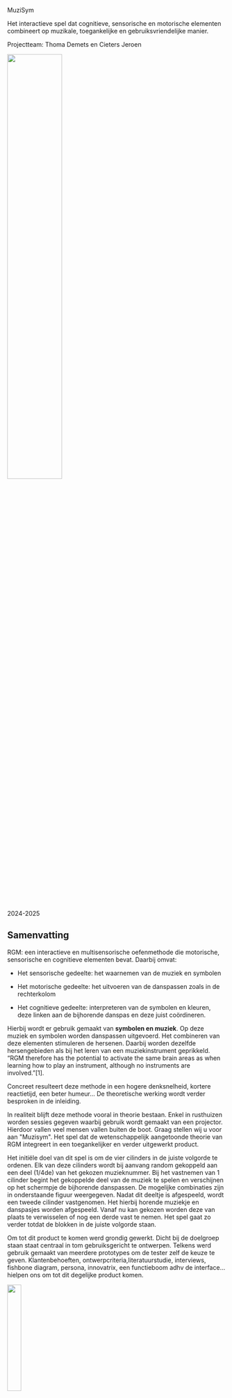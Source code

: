 MuziSym


Het interactieve spel dat cognitieve, sensorische en motorische elementen combineert op muzikale, toegankelijke en gebruiksvriendelijke manier.

Projectteam: Thoma Demets en Cieters Jeroen

<img src="afbeeldingen/logo png.png" width="50%">

2024-2025


## Samenvatting
RGM: een interactieve en multisensorische oefenmethode die motorische, sensorische en cognitieve elementen bevat. Daarbij omvat:

- Het sensorische gedeelte: het waarnemen van de muziek en symbolen

- Het motorische gedeelte: het uitvoeren van de danspassen zoals in de rechterkolom

- Het cognitieve gedeelte: interpreteren van de symbolen en kleuren, deze linken aan de bijhorende danspas en deze juist coördineren.

Hierbij wordt er gebruik gemaakt van **symbolen en muziek**. Op deze muziek en symbolen worden danspassen uitgevoerd. Het combineren van deze elementen stimuleren de hersenen. 
Daarbij worden dezelfde hersengebieden als bij het leren van een muziekinstrument geprikkeld. “RGM therefore has the potential to activate the same brain areas as when learning how to play an instrument, although no instruments are involved.”[1].

Concreet resulteert deze methode in een hogere denksnelheid, kortere reactietijd, een beter humeur... De theoretische werking wordt verder besproken in de inleiding.

In realiteit blijft deze methode vooral in theorie bestaan. Enkel in rusthuizen worden sessies gegeven waarbij gebruik wordt gemaakt van een projector. Hierdoor vallen veel mensen vallen buiten de boot. Graag stellen wij u voor aan "Muzisym". Het spel dat de wetenschappelijk aangetoonde theorie van RGM integreert in een toegankelijker en verder uitgewerkt product.

Het initiële doel van dit spel is om de vier cilinders in de juiste volgorde te ordenen. Elk van deze cilinders wordt bij aanvang random gekoppeld aan een deel (1/4de) van het gekozen muzieknummer. Bij het vastnemen van 1 cilinder begint het gekoppelde deel van de muziek te spelen en verschijnen op het schermpje de bijhorende danspassen. De mogelijke combinaties zijn in onderstaande figuur weergegeven. Nadat dit deeltje is afgespeeld, wordt een tweede cilinder vastgenomen. Het hierbij horende muziekje en danspasjes worden afgespeeld. Vanaf nu kan gekozen worden deze van plaats te verwisselen of nog een derde vast te nemen. Het spel gaat zo verder totdat de blokken in de juiste volgorde staan.

Om tot dit product te komen werd grondig gewerkt. Dicht bij de doelgroep staan staat centraal in tom gebruiksgericht te ontwerpen. Telkens werd gebruik gemaakt van meerdere prototypes om de tester zelf de keuze te geven. Klantenbehoeften, ontwerpcriteria,literatuurstudie, interviews, fishbone diagram, persona, innovatrix, een functieboom adhv de interface... hielpen ons om tot dit degelijke product komen. 

<img src="afbeeldingen/symbolen met uitleg.png" width="25%">



## Introductie
Vooraleer het uitgebreider te hebben over het probleem is het eerst noodzakelijk dieper in te gaan op de theoretische werking van deze methode. Dit is noodzakelijk als achtergrond en aangezien het vervolg van dit proces steunt op dit principe.

Zoals eerder vermeld is dit een multi-sensorische denkoefening die gebruik maakt van zowel sensorische, motorische als cognitieve elementen bevat. **Het is net die combinatie van deze elementen die ervoor zorgt dat verschillende hersengebieden tegelijkertijd werken en geactiveerd worden. Het prikkelen van deze gebieden stimuleert deze hersengebieden en de verbindingen daartussen.** Daarbij is vooral het **belang van muziek niet te onderschatten.** Zo volgde uit een wetenschappelijk artikel: “In addition, musical activities induce grey and white matter changes in multiple brain regions, especially in front temporal areas”. Music also activates the dopaminergic mesolimbic system of the brain, which regulates memory, attention, executive function, mood, and motivation”[1]. Hierbij is het de bedoeling de het verkleinen van de cognitieve reserve tegen te gaan zoals uitgebreider besproken wordt in dit artikel van vrt-nws[2]

Alhoewel deze methode wetenschappelijk is aangetoond, staat deze methode praktisch echter nog in haar kinderschoenen. In rusthuizen wordt slechts gebruikgemaakt van een projector [3] en [4], mensen en dan vooral ouderen thuis vallen helemaal uit de boot. Het is deze grote “gap” die wij voor “65+ers zonder neurologische aandoening” op een gebruik(er)sgerichte en methodoligsche manier trachten op te lossen. Daarbij willen we de uitvoering van deze methode in een nieuw jasje steken zonder veel aan de theoretische werking te sleutelen.

Hieruit volgt onze challenge, onze how might we:
Hoe kunnen we 65 + ers zonder een neurologische aandoening preventief helpen bij het tegengaan van mentale veroudering door op een interactieve manier muziek, beweging, denken en waarnemen te integreren?
 
Debelangrijkste stakeholders in dit project zijn de testpersonen, de eindgebruikers, Thoma en Jeroen als ingenieurs. 
 
Dit project werd uitgevoerd door Thoma en Jeroen binnen het vak project gebruiksgericht ontwerpen binnen de UGent.  


## Methodologie
Om een project tot een goed eind te brengen is het belangrijk methodologisch te werk te gaan en een goeie methodologie te gebruiken. Centraal in dit project werd gebruik gemaakt van Zendesk tripple diamond zoals in figuur 1. 

Binnen deze tripple diamond is de discoveryfase de eerste fase. Zoals de naam het zelf zegt is het hierbij de bedoeling een goed en volledig beeld te krijgen inzake de RGM methode. 
Daarbij is het belangrijkste doel is om vragen als: **Waar liggen de Gaps? Wie is de doelgroep? En is deze doelgroep voldoende groot?** Te beantwoorden
Daarbij vormt de **combinatie van een literatuurstudie en interviews een goede basis**. 

Binnen de literatuurstudie wordt gebruik gemaakt van: wetenschappelijke artikels, databases, gewone artikels en websites. Dit geeft een sterkt theoretisch, analytisch en wetenschappelijke basis.

Het is ook belangrijk rechtstreekse input van de gebruiker te krijgen en deze beter te leren kennen dan deze zichzelf kent. Door middel van interviews kan op deze manier direct bekeken worden wat de gebruiker zelf vindt. **Zo kan in een wetenschappelijk artikel staan dat muziek positieve effecten heeft, maar dat de gebruiker hier niet voor muziek open staat.** Om dit te vermijden werden vier proefpersonen die binnen de doelgroep vallen geïnterviewd.

Nadat bovenstaande vragen beantwoord zijn en de eerste klantbehoeften worden opgesteld, wordt naar de defenition fase over gegaan. In deze fase staat de gebruiker nog meer centraal en worden veel prototypes gemaakt. **Om comformation bias te vermijden en ervoor te zorgen dat de gebruiker nuttige feedback kan geven, werd telkens van meerdere prototypes gebruik gemaakt**. Dit met als doel randvoorwaarden en klantbehoeften op te stellen. Hierbinnen werd gebruik gebruik gemaakt van 2 waves:

In de eerste wave staat functionaliteit centraal. Dit is van primair belang zoals ook uit Aaron Walters pyramid blijkt. Het doel is om vragen als hoeveel blokken? En hoe snel volgen de danspassen op elkaar? Te beantwoorden. Hiervoor werden de nodige prototypes gemaakt. Uiteindelijk kunnen nieuwe klantbehoeften worden opgesteld.

In de tweede wave staat meer de detaillering en het "pleasurable" centraal. Daarbij wordt meer naar de belonigssytemen en schermgrootte gekeken
<p align="center">
<img src="afbeeldingen/zendesk.png" width="50%">
<img src="afbeeldingen/Aaron Walter.png" width="25%">

## Discovery

### Doestellingen
Formuleren van een duidelijke "How might we"-vraag om richting te geven aan het ontwerpproces. 
Opstellen klantbehoeften
### Materiaal & methoden
* Literatuurstudie 
* Interviews 
* Benchmarking

### Resultaten
#### Literatuurstudie (N=10)
[protocol](https://github.com/Thoma-D/UCD/blob/main/Bijlages/Discovery/protocol%20literatuurstudie.pdf)
[rapport](https://github.com/Thoma-D/UCD/blob/main/Bijlages/Discovery/literatuurstudie%20gebruiksgericht.pdf)

Om een goed beeld te vatten van de RGM-methode en alle opportuniteiten er rond, werd begonnen met een literatuurstudie. Hierbij werden zowel wetenschappelijke artikels, websites, databases en gewone artikels bestudeerd. 

Uit deze bronnen volgde de doelgroep: “65+ers zonder neurologische aandoening” en werden de eerste design requirements vastgelegd. Uiteindelijk werden met de inzichten van deze 10 bronnen een Fishbone diagram en een Innovatrix opgesteld. 
<p align="center">
 <img src="afbeeldingen/fishbone diagram.jpg" width="75%">
 <img src="afbeeldingen/Innovatrix.jpg" width="24%">
</p>

> [!IMPORTANT]
> Design Requirements:
> - D1.1 Het product moet meerdere hersengebieden activeren	
> - D1.2 Het product moet in groep te kunnen gebruiken zijn	
> - D1.3 Het product moet fouten maken toelaten
> - D1.4 Het product moet muziek bevatten	
> - D1.5 Het product moet ritme bevatten	
> - D1.6 Het product moet de ervaring geven/ er in slagen dat de doelgroep er steeds beter in wordt	

#### Interviews (N=4)
[protocol](https://github.com/Thoma-D/UCD/blob/main/Bijlages/Discovery/protocol%20interview.pdf)
[rapport](https://github.com/Thoma-D/UCD/blob/main/Bijlages/Discovery/interview%20verslag.pdf)

Er werden interviews uigevoerd met “65+ers zonder neurologische aandoening” met als doel antwoorden op enkele onderzoeksvragen te formuleren, en een persona van onze gebruikers op te stellen. 

De onderzoeksvragen luiden als volgt: Hoe staan 65+ ers zonder neurologische aandoening tegenover de RGM-methode? Welke aspecten van deze methode spreken hen aan? Wat zien ze liever anders?   

Na een introductie werden de gebruikers ondervraagd. Uit hun antwoorden werd geconcludeerd dat ze openstaan voor de RGM-methode, maar behoefte hebben aan een rustiger tempo en verschillende moeilijkheidsniveaus. Ze stonden allemaal open voor een gebruiksvriendelijke thuisoplossing, die bruikbaar moet zijn zonder tussenkomst van derden.  

Nadat uiteindelijk de interviews waren afgelegd werd het volgende persona opgesteld. 
<img src="afbeeldingen/Persona.jpg">

> [!IMPORTANT]
> Design Requirements:
> - D1.7 Het product moet verschillende moeilijkheid niveaus bevatten	
> - D1.8 Een sessie moet geleidelijk opbouwen	
> - D1.9 De muziek moet instelbaar of gekend zijn	
> - D1.10 Het product moet thuis te gebruiken zijn	
> - D1.11 Het product moet voor zowel individuele (eenzame) als meerdere personen tegelijkertijd geschikt zijn 	
> - D1.12 Het product moet een alternatief voor dans kunnen bevatten	
> - D1.13 Het product moet buiten te gebruiken kunnen zijn 	
> - D1.14 Het product moet zo weinig mogelijk schermen, verbinding met smartphones en tablets bevatten	


#### Benchmarking (N=11)
[protocol](https://github.com/Thoma-D/UCD/blob/main/Bijlages/Discovery/ProtocoL_Benchmarking_Thoma_Demets.pdf)
[rapport](https://github.com/Thoma-D/UCD/blob/main/Bijlages/Discovery/Studie_Benchmarking_Thoma_Demets.pdf)

Aan de hand van Benchmarking werd de huidige markt en hun huidige oplossingen geanalyseerd.  

Momenteel passen geen producten RGM rechtstreeks toe. Daarom werden hierbij gelijkaardige, relevante en succesvolle producten geanalyseerd om zo tot extra design requirements te komen. Uiteindelijk werd met deze data volgende tabel opgesteld. 
<p align="center">
<img src="afbeeldingen/Benchmark analyse.png">
</p>


### Conclusies & implicaties
De analyse vanuit literatuurstudie, interviews en benchmarking heeft geleid tot een duidelijk beeld van de doelgroep, “65+’ers zonder neurologische aandoening,” en hun behoeften. De doelgroep staat open voor de RGM-methode, maar vraagt om een rustiger tempo, meer herhaling en verschillende moeilijkheidsniveaus. Daarnaast is er een sterke voorkeur voor een gebruiksvriendelijke thuisoplossing die zelfstandig kan worden gebruikt. Benchmarking toont aan dat er momenteel geen directe RGM-producten op de markt zijn, maar vergelijkbare oplossingen bieden waardevolle inzichten voor het ontwerp en bevestigen de bestaande marktkans. 

**Hoe kunnen we 65 + ers zonder een neurologische aandoening preventief helpen bij het tegengaan van mentale veroudering door op een interactieve manier muziek, beweging, denken en waarnemen te integreren?**

## Definition
<p align="center">
<img src="afbeeldingen/Storyboard.png" width="59%">
<img src="afbeeldingen/Wave 1 morfologische matrix.png" width="40%">
</p>

### WAVE 1 (N=5)
[protocol](https://github.com/Thoma-D/UCD/blob/main/Bijlages/Definition/protocol%20gebruikerstest%20wave%201.pdf)
[rapport](https://github.com/Thoma-D/UCD/blob/main/Bijlages/Definition/gebruikerstest%20wave%20one.pdf)

Tijdens de 1ste wave werd er eerst gedaan aan “concept testing” waarbij de interesse in het concept wordt getest. Hierbij werd methodisch gewerkt, we zijn vertrokken vanuit een storyboard, daaruit hebben we de belangrijkste onderzoeksvragen afgeleid, en deze in een morfologische matrix gegoten waarna we voor elk van de problemen antwoorden zochten. Vervolgens konden we aan de hand van de vooraf afgelegde research een eerste eliminatie doen van mogelijke antwoorden. Uiteindelijk werden de overgebleven onderzoeksvragen verder onderzocht: 

### Doestellingen
- Bepalen hoe we de danspassen weergeven
- Bepalen als de blokken te onderscheiden moeten zijn
- Bepalen van het aantal blokken

### Materiaal & methoden
- Smartphone
- Video's RGM danspassen
- 6 indentiek gekleurde blokken
- 4 verschillend gekleurde blokken
- TAP (think out lout protocol)
- QAP (Question asking protocol)
- Intervieuw

### Resultaten

**Hoe worden danspasjes weergegeven?** 

Voor de eerste wave werden vooraf 3 variaties van videofragmenten van “Laat de zon in je hart” met RGM-symbolen voorbereid. Waarbij een verandering van danspas werd weergegeven aan de hand van een korte overgansanimatie. 

 

* 1: Frequentie danspassen: om de 4 slagen

  Lied verdeeld in: 4
  [Links naar video's](https://github.com/Thoma-D/UCD/blob/main/Bijlages/Definition/Videofragmenten/Traag%204/Trage%20video's)


* 2: Frequentie danspassen: om de 2 slagen

  Lied verdeeld in: 4
  [Links naar video's](https://github.com/Thoma-D/UCD/blob/main/Bijlages/Definition/Videofragmenten/snel%204/snelle%20video's%20(in%204))


* 3: Frequentie danspassen: om de 2 slagen

   Lied verdeeld in: 6
  [Links naar video's](https://github.com/Thoma-D/UCD/blob/main/Bijlages/Definition/Videofragmenten/snel%206/snelle%20video's%20(in%206))

  
**Hoe kan je de blokjes onderscheiden? Is dit nodig?**

Hiervoor werden voor het 1ste spel 4 blokken met dezelfde kleuren voorzien, en voor het 2de 4 met verschillende kleuren.
<p align="center">
  <img src="https://github.com/user-attachments/assets/28def15b-0d7f-4cb0-a1ef-0bb421d9f4fb" width="45%">
  <img src="https://github.com/user-attachments/assets/bdb81264-3999-459a-b369-8edf3ad4ef2f" width="45%">
</p>

Uit observatie en een achteraf afgelegde ondervraging, konden we concluderen dat 60% verkoos ze te kunnen onderscheiden. 

<p align="center">
 <img src="afbeeldingen/Grafiek Blokken onderscheiden.png" width="50%">
 </p>

Om de keuze aan de gebruiker te geven zal 1 van de zijdes verschillend bij elke blok worden ingekleurd (rood, blauw,...), en de andere zijde bij elke blok dezelfde (zwart). Uiteindelijk werd hieruit ook bepaald om de vorm van de blokken cilindrisch te maken om zo 2 functionele zijdes te creeren. Dit leide dan tot design requirements D2.3 en D2.2.
 

**Hoeveel blokjes worden er gebruikt (fixed?)**


 Het spel werd 3x gespeeld, startent bij de makkelijkste variant.
 
 Hierbij zagen we dat het al een grote uitdaging was met 4 blokken om deze in de correcte volgorde te plaatsen.

> “Het is lastig om zowel op de danspassen als de muziek te letten” 

Na afloop verkoos 80% de variant met 4 blokken. Hieruit volgt de design requirement D.1.

<p align="center">
 <img src="afbeeldingen/Grafiek aantal blokken.png" width="50%">
 </p> 

 **TAP/QAP**
 
 Wat opviel is dat de grootste moeilijk lag bij het sorteren van de blokken. 60% van de gebruikers vroeg, of vermelde dat ze graag het de mogelijkheid zouden hebben een nummer op voorhand eens te beluisteren. Vandaar design requirment D1.15


> “Welke kant is rood”

Bij de kleuren en hun bijhorende kanten werden ook veel fouten gemaakt, daaruit volgt design requirment D 4.4
 
 ### Conclusies
**spel**

Het product laat de gebruiker het liedje op voorhand horen als dit gewenst is.

**interactieve blokken**

Het product bezit 4 interactieve cilindervormige blokken met 2 fuctionele zijdes.

**Docking station**

Er zit 1 centrale speaker in de docking station, zo houden we de kostprijs lager en kunnen we de cilinders compacter houden.
De dockingstation geeft aan welke kant rood en blauw moeten voorstellen.
 
> [!IMPORTANT]
> Design Requirements:
> - D1.15 Het product moet de mogelijkheid geven het muzieknummer vooraf volledig te spelen
> - D2.1 Het product moet vier interactieve blokken bevatten	* Het product moet verschillende moeilijkheidsgraden hebben
> - D4.4 Het product moet duidelijk aangeven wat rechts(rood) en wat links(blauw) is
> - D2.3 De interactieve blokken zijn cilindervormig, om duidelijk 2 verschillende kanten te hebben, met elk zijn unieke functie
> - D2.2 	De interactieve blokken moeten zowel een te onderscheiden als een niet te onderscheiden kant hebben (1kant allemaal dezelfde kleur, 1 kant allemaal een verschillend kleur)
> - D4.3 De docking station van het product moet een speaker bevatten	




<img width="997" alt="image" src="https://github.com/user-attachments/assets/1fd16838-bfc2-43f7-8a39-efa6a0336942" />



![image](https://github.com/user-attachments/assets/a33babda-11e2-470f-9793-6422a0d6b006)

## WAVE 2 (N=5)
 [protocol](https://github.com/Thoma-D/UCD/blob/main/Bijlages/Definition/protocol%20interview%20wave%202.pdf)
[rapport](https://github.com/Thoma-D/UCD/blob/main/Bijlages/Definition/gebruikerstest%20wave%20two.pdf)

Nadat de inhoudelijke werking vastligt en dit gevalideerd is door de gebruiker wordt in de tweede wave werd voornamelijk meer op de details gefocust. Hieronder vallen geometrie, kleur en interface. Ook in deze wave werd methodisch te werk gegaan en vanuit een morfologische matrix gewerkt. Hieruit konden nieuwe onderzoeksvragen worden opgesteld. Voor elk van deze vragen werden verschillende oplossingen gezocht. Een deel van deze onderzoeksvragen kon met de voorgaande kennis van de discovery fase beantwoord worden. De overgebleven onderzoeksvragen worden in deze gebruikerstesten onderzocht.

### Doestellingen
- Bepalen kleur
- Bepalen geometrie en displaygrootte
- Bepalen interface
- Hoe staan ouderen t.o.v. belonigsystemen
  
### Materiaal & methoden
- Figma
- Smartphone (6.7")
- Tablet (10.9")
- Laptop (15.6")
- tv

  
- Interview
- BERT-test

De gebruikerstesten worden uitgevoerd als een combinatie van BERT-testen en interviews. **De BERT-testen zorgen voor kwantitatieve informatie. De interviews voor meer kwalitatieve info.**
  
### Resultaten


**Welke displaygrootte moet het product hebben?**

Daarvoor werden tijdens de interviews gebruik gemaakt van een smartphone, tablet, een laptop en een TV. Zoals op onderstaande figuur te zien is.  
<img src="afbeeldingen/Schermgroottes.png.jpg" width="50%">

Hierop reageerden de gebruikers verdeeld. 40% koos voor het 6.7" scherm, 40% tv en 20% 10.9" scherm zoals in onderstaande grafiek te zien is. Daarbij valt op dat de trendlijn daalt en links het hoogst ligt aangezien daar de meeste waarden liggen.
<img src="afbeeldingen/Schermgrootte.png" width="50%">

Wat ook op viel is dat Aangezien de doelgroep niet weet wat een HDMI- kabel is kan dit ook niet gekoppeld worden aan een tv-scherm. **Zie interview Willy: “wat is een HDMI-kabel”.**  

**Welke afmetingen hebben de cilinders**

Uit wave 1 was gebleken dat deze cilindervormig moeten zijn. A.d.h.v. drie groottes kan de gebruiker nu nauwkeuriger kiezen welke deze het meest aangenaams vindt. Uit de BERT testen en interviews blijkt dat 80% 45mm als diameter verkiest. Dit doordat deze het makkelijkst vast te pakken zijn.

<img src="afbeeldingen/Afmetingen cilinder.png" width="50%">

**Kent de doelgroep beloningssystemen en staan ze hiervoor open?**

Ook binnen onze doelgroep worden de geïnterviewden wel degelijk geconfronteerd met dergelijke systemen. Vooral klantenkaarten en klantenapps bij supermarkten blijken populair te zijn. Daarbij viel op dat hun voorkeur uitgaat naar een manuele kaart i.p.v. een app waar ze veel meer met dergelijke systemen geconfronteerd worden. Uiteindelijk blijkt dat ze openstaan om hun vooruitgang te zien maar minder geïnteresseerd zijn in echte grote beloningssystemen. 

**Waar moet aandacht aan worden besteed om tot een goede interface te komen?**

Voor deze laatste onderzoeksvraag werden twee verschillende interfaces a.d.h.v. figma gemaakt. één met woorden en één met symbolen. Deze zijn terug te vinden bij de bijlagen. De bedoeling was om de gebruiker hierdoor te zien navigeren en te zien of deze erin slaagt een sessie te starten. Eenvoud stond hier centraal. Deze aanpak bleek ook te werken. Hoe simpeler de interface bleek, hoe minder verwarring en vlotter de gebruiker hierdoor kon navigeren. Wat wel opviel is dat de doelgroep veel minder vertrouwt blijk te zijn met symbolen dan gewoon woorden. Bijgevolg zal worden verder gewerkt met een interface a.d.h.v. symbolen
Om de uitwerking van de interface in het vervolg van het proces vlotter te laten verlopen werd een boomdiagram van de interface gemaakt zoals in onderstaande figuur te zien is.
<img src="afbeeldingen/boomschema interface.png" width="80%">

**Kleur**
Kleur werd uiteindelijk al in de verwerking van wave 1 bepaald.

### Conclusies
**Displaygrootte**

Naast het feit dat de cijfers verdeeld waren wordt voor een scherm tussen 6.7" en 10.9" gekozen. Dit om de kostprijs te drukken, om het sukkelen met HDMI poorten te vermijden (zie interview Willy: “wat is een HDMI-kabel”) en aangezien volgens de trendlijn daar de meeste waarden liggen.

**Cilindergrootte**

De cilinder heeft een diameter van 45 mm.

**Beloningsysteen**

Doelgroep wenst geen uitgebreid beloningssysteem. Er moet wel een mogelijkheid zijn om de vooruitgang te kunnen zien.

**Interface**

De interface moet voldoende simpel zijn.
De interface steunt voornamelijk op woorden en niet op symbolen.


> [!IMPORTANT]
> Design Requirements:
> - D3.3 De schermgrootte ligt tussen 6.7" en 10.9"
> - D2.4 De interactieve blokken hebben een hoogte en straal van 45mm
> - D1.17 De gebruiker heeft de mogelijkheid om zijn vooruitgang te zien
> - D3.1 en D3.2 De interface moet simpel zijn. Daarbij wordt voornamelijk van woorden gebruik gemaakt


## Develop 1: Ergonomie deel 1
### Doestellingen
1. Bepalen van de meest ergonomische massa.
 1a. a.d.h.v. gebruikerstest voor rechtstreekse input.

2. ergonomische afmetingen 
 2a. Omtrek a.d.h.v. database gebruikt voor een grotere steekproef (werd eerder uit gebruikerstest bepaald)
 2b. Hoogte 

Deze worden bepaald om de cilinders te ontwerpen op die manier dat deze door zoveel mogelijk mensen binnen de doelgroep 65+ers zonder neurologische aandoening als ergonomisch beschouwd worden. 
### Materiaal & methoden
-Ondoorzichtige cilinder (2X) 
-Anders niet tegelijkertijd 
-Weegschaal 
-Vloeistof( water) 

-Percentile driven design 
-Gebruikerstest  

-Dined database 

### Resultaten
**1a: Meest ergonomisch gewicht**

Werkwijze: Er worden 2/3 gewichten met een verschil van 100g aan de gebruiker voorgeschoteld, om deze door hen te laten vergelijken. 
Hieruit kiezen ze hun voorkeur, vervolgens wordt vanaf deze massa, met een kleiner verschil (50g, 25g) deze stap herhaald. Dit tot hun ideale massa is bepaald.

<img src="afbeeldingen/Gebruikerstest.png" width="25%">
<img src="afbeeldingen/weegschaal.png" width="25%">

Uit deze test werden pnderstaande waarden verkregen

<img src="afbeeldingen/waarden 1A.png" width="25%">

Binnen percentile driven willen we een zo aangenaam mogelijk gewicht verkrijgen. Hierdoor wordt de strategie design for the mean toegepast zoals in onderstaande figuur te zien is. Belangrijk is dat het gaat om het voorkeursgewicht en niet maximale. Na verwerking in excel volgt hieruit dat het gemiddelde gewicht 230,8g is.

<img src="afbeeldingen/design mean.png" width="25%">

**2a: Omtrek cilinder (database)**

Uit gebruikerstesten blijkt dat de gebruiker de cilinder op twee verschillende manieren vastneemt. 1 Daarvan is met de volledige hand. Om dit te onderzoeken werden in de Dined database onderstaande parameters ingesteld. Hierbij zijn de grote waarden interessant. Aan gezien ergonomische minder interessant is als vingers over handpalm wrijven. Bovendien is een maximaal contactopp belangrijk. dus mean omtrek 129mm + 3*13=155mm. Hieruit volgt ideale diameter = 49,34mm. Belangrijk om te vermelden: deze gegevens zijn van leeftijden van 20-30j aangezien de leeftijden van 60+ers niet bekend is.

<img src="afbeeldingen/data 2A.png" width="30%"> tot 
<img src="afbeeldingen/design tall.png" width="30%">

**2b: hoogte cilinder (database)**

<img src="afbeeldingen/data 2B.png" width="50%">

De database werd ingesteld zoals hierboven weergegeven. Aangezien hier de grootste handen de cilinder ook moeten kunnen vastnemen wordt weer design for the tall gebruikt. waarde = mean + 3 sd = 85+3*6=103mm

### Conclusies
**1a: Meest ergonomisch gewicht**

De cilinders hebben elk een gewicht van 230,8g. 

**2a: Omtrek cilinder (database)**

Wanneer de waarden van de omtrek van de cilinders uit de database en de gebruikerstest vergeleken worden valt op dat deze vrij dicht bij elkaar liggen. Respectievelijk 49,34 mm en 45mm. Aangezien de gebruikers zelf voorhang hebben op databases wordt verder gerekend met 45mm

**2b: hoogte cilinder (database)**

De hoogte van de cilinder bedraagt 103mm.

> [!IMPORTANT]
> Design Requirements:
> - D2.6 De cilinder weegt 230,8g
> - D2.5 De hoogte bedraagt 103mm


## Wave vier
gebruikertest en validatie prototype
**...**


## Prototyping

### keuze elektronica
Een van de laatste zaken die moet bepaald worden is de keuze van de electronica. Daarvoor werd gestart vanuit een keuzematrix waarin de relavante mogelijkheden stonden. Deze matrix is hieronder weergegeven.
<img src="afbeeldingen/keuzematrix elektronica.png" width="75%">

**Druksensoren**


Uit deze matrix blijken de druksensoren het interessantst te zijn. Dit vooral aangezien deze optie de enigste mogelijkheid biedt het spel ook met de cilinders omgedraaid te kunnen spelen. Helaas blijkt deze methode onvoldoende onnauwkeurig te zijn. Hierbij werd getest met vier DF9-40series druksensoren met een bereik van 20g - 2kg volgens onderstaande opstelling met spanningsdeler. De code hiervan is terug te vinden onder de map "code".

<img src="afbeeldingen/opstelling druksensor.jpg" width="50%">
>Practische nadelen druksensoren:
> - moeilijk te calibreren bij een constante indrukking
> - slechte gevoeligheid: Op huid heel gevoelig, op papier en andere materialen detecteert pas bij grote massa
<img src="afbeeldingen/ruis_druk.png" width="50%">
<img src="afbeeldingen/druksensor1.jpg" width="50%">


**RFID/NFC lezers**


Om deze reden werd gekozen om vervolgens verder te werken met de RFID/NFC lezer. 

Uit onze testen hiermee bleek dat er gelukkig geen interferentie optrad. De tag mag niet verder dan 6 mm van de lezer verwijderd zijn om te kunnen worden ingelezen. Echter is het heel complex en ingewikkeld om vier lezers aan 1 arduino aan te sluiten. Voor 1 lezer blijken ook 7 aansluitingen nodig te zijn. Door het gebruik van 1 lezer zou er te veel aan gebruiksvriendelijkheid moeten worden ingeboet. De gebruiker zou op een bijkomstige manier de positie van de cilinder moeten ingeven. Dit kan worden opgelost door met behulp van protopie de gebruiker telkens te vragen op welke positie deze zet. Afhankelijk van het aantal keer met deze blok over de sensor te schuiven verplaatst de bol zich voor de juiste feedback.

>Practische voor en nadelen druksensoren
> - geen interferentie tussen naburige tags dus betrouwbaar
> - gebruik vier lezers nodig

<img src="afbeeldingen/volgorde cilinder.png" width="50%">
<img src="afbeeldingen/nfc output2.png" width="50%">
<img src="afbeeldingen/opstelling rfid.jpg" width="50%">


**Weerstanden**


Aangezien elk van voorgaande mogelijkheden te grote nadelen hadden -hetzij functioneel, hetzij aan gebruiksvriendelijkheid - werd nog naar andere mogelijkheden gezocht. OP die manier kwamen we bij gewone weerstanden uit. Met behulp van spanningsdelers ten opzichte van telkens dezelfde referentieweerstand kan makkelijk de positie worden waargenomen. De schakeling werd verder zo gemaakt dat het verwijderen van de ene weerstand geen invloed heeft op de andere. Nog heeft het aantal gekoppelde weerstanden geen invloed op de analoge pins. Bij de testen vielen geen nadelen op.

De weerstanden werden als volgt gekozen: 
Een analoge pin kan een waarde van nul tot 1023 vaststellen. Daarbij is het de bedoeling dat de vier weerstanden op die manier gekozen dat ze zo breed mogelijk gespreid zijn. Zodat de onnauwkeurigheid van de arduino veel lager ligt.
**verder aanvullen met formule spanningsdeler en keuze weerstand uitleggen**

code in het kort.
aanmaken lijst met correcte volgorde
aanmaken lijst huidige volgorde
aanmaken functie die volgorde controleert
aanmaken functie die de kwantitatieve waarde omzet naar de naam van de weerstand door gebruik te maken van intervallen
**...**




>Practische voor en nadelen weerstanden
> - betrouwbaar


### keuze connectie

||Geleidende tape| Sheet metal| Sluitringen|Al folie|Geleidende verf|
|:---|:---|:---|:---|:---|:---|
|+| Snel mee te werken, esthetisch||Estetisch, moet niet meer bewerken| Makkelijk voor prototypes, makkelijk bewerkbaar|vormvrijheid, |
|-|lastig om cirkelvormige ringen mee te maken|moeilijk vervormbaar|vormen staan al vast (geleid)|niet esthetisch|weinig kleur, duur|

uitwerking 1 rondel op cilinder
werkt zelf goed maar folie zorgt voor slecht contact

uitwerking 2 folie op folie
nogmaals slecht contact.

beide voorgaande werken beter door harder in te drukken
**...**

## Bill of materials en klantbehoeften
- foam
- vier kleuren balpen
- papier
## Overzicht Design Requirements

|ID|Design Requirement|Source|
|:---|:---|:---|
|**Groep 1**|**Algemeen**|
|1.1|Het product moet meerdere hersengebieden activeren|[Literatuurstudie](#literatuurstudie-n10) bron 1|
|1.2|Het product moet in groep te kunnen gebruiken zijn|[Literatuurstudie](#literatuurstudie-n10) bron 2|
|1.3|Het product moet fouten maken toelaten |[Literatuurstudie](#literatuurstudie-n10) bron 2|
|1.4|Het product moet muziek bevatten|[Literatuurstudie](#literatuurstudie-n10) bron 1,2,3,7,10|
|1.5|Het product moet ritme bevatten|[Literatuurstudie](#literatuurstudie-n10) bron 6|
|1.6|Het product moet de ervaring geven/ er in slagen dat de doelgroep er steeds beter in wordt |[Literatuurstudie](#literatuurstudie-n10) bron 2|
|1.7|Het product moet verschillende moeilijkheid niveaus bevatten|[Interviews](#interviews-n4) 1,2|
|1.8|Een sessie moet geleidelijk opbouwen |[Interviews](#interviews-n4) 1,2|
|1.9|De muziek moet instelbaar of gekend zijn |[Interviews](#interviews-n4) 1|
|1.10|Het product moet thuis te gebruiken zijn |[Interviews](#interviews-n4) 2|
|1.11|Het product moet voor zowel individuele (eenzame) als meerdere personen tegelijkertijd geschikt zijn |[Interviews](#interviews-n4) 2|
|1.12|Het product moet een alternatief voor dans kunnen bevatten|[Interviews](#interviews-n4) 3|
|1.13|Het product moet buiten te gebruiken kunnen zijn |[Interviews](#interviews-n4) 4|
|1.14|Het product moet zo weinig mogelijk schermen, verbinding met smartphones en tablets bevatten|[Interviews](#interviews-n4) 1|
|1.15|Het product moet de mogelijkheid geven het muzieknummer vooraf volledig te spelen |[Wave 1](#wave-1-n5)|
|1.16|Het product moet veilig te gebruiken zijn |[Wave 1](#wave-1-n5)|
|1.17|De gebruiker heeft de mogelijkheid om zijn vooruitgang te zien |[Wave 2](#wave-2-n5)|
|**Groep 2**|**Interactieve blokken**|
|2.1|Het product moet vier interactieve blokken bevatten|[Wave 1](#wave-1-n5)|
|2.2|De interactieve blokken moeten zowel een te onderscheiden als een niet te onderscheiden kant hebben (1kant allemaal dezelfde kleur, 1 kant allemaal een verschillend kleur)|[Wave 1](#wave-1-n5)|
|2.3|De interactieve blokken zijn cilindervormig, om duidelijk 2 verschillende kanten te hebben, met elk zijn unieke functie|[Wave 1](#wave-1-n5)|
|2.4|De interactieve blokken hebben een hoogte en straal van 45mm|[Wave 2](#wave-2-n5)|
|2.5|De hoogte bedraagt 103mm|[Develop 1: Ergonomie deel 1]|
|2.6|De cilinder weegt 230,8g|[Develop 1: Ergonomie deel 1]|
|**Groep 3**|**Interface/scherm**|
|3.1|De interface van het product moet hoofdzakelijk uit woorden bestaan.|[Wave 2](#wave-2-n5)|
|3.2|De interface moet eenvoudig en beperkt blijven|[Wave 2](#wave-2-n5)|
|3.3|De schermgrootte ligt tussen 6.7" en 10.9" |[Wave 2](#wave-2-n5)|
|**Groep 4**|**Docking station**|
|4.1|Het product moet esthetisch aantrekkelijk zijn |[Wave 2](#wave-2-n5)|
|4.2|Het product moet feedback geven aan het einde van een spelsessie|[Wave 2](#wave-2-n5)|
|4.3|De docking station van het product moet een speaker bevatten|[Wave 1](#wave-1-n5)|
|4.4|Het product moet duidelijk aangeven wat rechts(rood) en wat links(blauw) is|[Wave 1](#wave-1-n5)|


## Kritische reflectie
Max. 500 woorden

-> keuze electronica
-> geleidende materialen
->database vs gebruikerstest omtrek hand
Een belangrijke kritische reflectie hierbij is dat deze gelijkaardige waarden nog steeds op een toeval kunnen wijzen. Dit doordat de maximale omsloten waarde uit de database niet volledig hetzelfde is als de door de gebruiker gekozen diameter.

## Bronnen
[1]Pohl, P. (2018). The Ronnie Gardiner Method: An Innovative Music-Based Intervention for Neurological Rehabilitation - Theoretical Background and Contemporary Research with Focus on Parkinson’s Disease. Neurophysiology And Rehabilitation, 32–37. https://doi.org/10.33805/2641-8991.111

[2]Nws, V. (2022, 13 april). Tweetaligheid houdt de hersenen jong. vrtnws.be. https://www.vrt.be/vrtnws/nl/2022/04/13/tweetaligheid-houdt-de-hersenen-jong/

[3]Home. (z.d.). RGM Nederland. https://rgm-nederland.nl/site/home

[4]Rianne Stouten. (2022, 31 oktober). RGM - een introductie [Video]. YouTube. https://www.youtube.com/watch?v=f69yf9YW_Cw

## Bijlagen
figma woorden: https://www.figma.com/design/PEY1bDh1OrohykHiABHBeu/Untitled?node-id=0-1&m=dev&t=fQvcs61jFtjjBYOr-1
figma symbolen: https://www.figma.com/design/PEY1bDh1OrohykHiABHBeu/Untitled?node-id=0-1&m=dev&t=e6Q9ih9GOHFj0thw-1 

